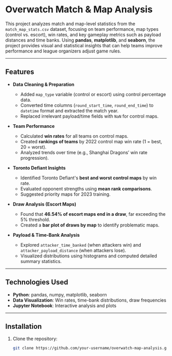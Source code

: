 # Overwatch Match & Map Analysis

This project analyzes match and map-level statistics from the `match_map_stats.csv` dataset, focusing on team performance, map types (control vs. escort), win rates, and key gameplay metrics such as payload distances and time banks. Using **pandas**, **matplotlib**, and **seaborn**, the project provides visual and statistical insights that can help teams improve performance and league organizers adjust game rules.

---

## **Features**
- **Data Cleaning & Preparation**
  - Added `map_type` variable (control or escort) using control percentage data.
  - Converted time columns (`round_start_time`, `round_end_time`) to `datetime` format and extracted the match year.
  - Replaced irrelevant payload/time fields with `NaN` for control maps.

- **Team Performance**
  - Calculated **win rates** for all teams on control maps.
  - Created **rankings of teams** by 2022 control map win rate (1 = best, 20 = worst).
  - Analyzed trends over time (e.g., Shanghai Dragons’ win rate progression).

- **Toronto Defiant Insights**
  - Identified Toronto Defiant's **best and worst control maps** by win rate.
  - Evaluated opponent strengths using **mean rank comparisons**.
  - Suggested priority maps for 2023 training.

- **Draw Analysis (Escort Maps)**
  - Found that **46.54% of escort maps end in a draw**, far exceeding the 5% threshold.
  - Created a **bar plot of draws by map** to identify problematic maps.

- **Payload & Time-Bank Analysis**
  - Explored `attacker_time_banked` (when attackers win) and `attacker_payload_distance` (when attackers lose).
  - Visualized distributions using histograms and computed detailed summary statistics.

---

## **Technologies Used**
- **Python**: pandas, numpy, matplotlib, seaborn
- **Data Visualization**: Win rates, time-bank distributions, draw frequencies
- **Jupyter Notebook**: Interactive analysis and plots

---

## **Installation**
1. Clone the repository:
   ```bash
   git clone https://github.com/your-username/overwatch-map-analysis.git
